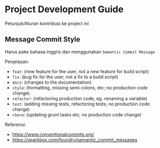# Project Development Guide

Petunjuk/Aturan kontribusi ke project ini

## Message Commit Style

Harus pake bahasa inggris dan menggunakan `Semantic Commit Message`

Penjelasan:

- `feat`: (new feature for the user, not a new feature for build script)
- `fix`: (bug fix for the user, not a fix to a build script)
- `docs`: (changes to the documentation)
- `style`: (formatting, missing semi colons, etc; no production code change)
- `refactor`: (refactoring production code, eg. renaming a variable)
- `test`: (adding missing tests, refactoring tests; no production code change)
- `chore`: (updating grunt tasks etc; no production code change)

Referensi:

- <https://www.conventionalcommits.org/>
- <https://sparkbox.com/foundry/semantic_commit_messages>
